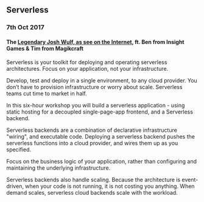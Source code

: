 ## Serverless
### 7th Oct 2017
#### The [Legendary Josh Wulf, as see on the Internet]('../people/jwulf.md'), ft. Ben from Insight Games & Tim from Magikcraft

Serverless is your toolkit for deploying and operating serverless architectures. Focus on your application, not your infrastructure.

Develop, test and deploy in a single environment, to any cloud provider. You don’t have to provision infrastructure or worry about scale. Serverless teams cut time to market in half.

In this six-hour workshop you will build a serverless application - using static hosting for a decoupled single-page-app frontend, and a Serverless backend.

Serverless backends are a combination of declarative infrastructure "wiring", and executable code. Deploying a serverless backend pushes the serverless functions into a cloud provider, and wires them up as you specified.

Focus on the business logic of your application, rather than configuring and maintaining the underlying infrastructure.

Serverless backends also handle scaling. Because the architecture is event-driven, when your code is not running, it is not costing you anything. When demand scales, serverless cloud backends scale with the workload.
